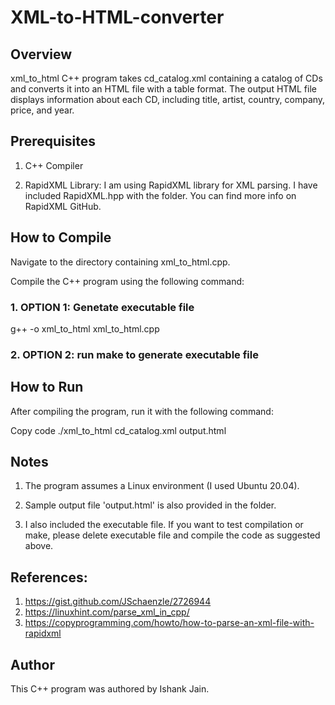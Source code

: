 # XML-to-HTML-converter

## Overview

xml_to_html C++ program takes cd_catalog.xml containing a catalog of CDs and converts it into an HTML file with a table format. The output HTML file displays information about each CD, including title, artist, country, company, price, and year.

## Prerequisites
1. C++ Compiler

2. RapidXML Library: I am using RapidXML library for XML parsing. I have included RapidXML.hpp with the folder. You can find more info on RapidXML GitHub.

## How to Compile
Navigate to the directory containing xml_to_html.cpp.

Compile the C++ program using the following command:

### 1. OPTION 1: Genetate executable file
g++ -o xml_to_html xml_to_html.cpp

### 2. OPTION 2: run make to generate executable file

## How to Run
After compiling the program, run it with the following command:

Copy code
./xml_to_html cd_catalog.xml output.html

## Notes
1. The program assumes a Linux environment (I used Ubuntu 20.04).

2. Sample output file 'output.html' is also provided in the folder.

3. I also included the executable file. If you want to test compilation or make, please delete
executable file and compile the code as suggested above.

## References:
1. https://gist.github.com/JSchaenzle/2726944
2. https://linuxhint.com/parse_xml_in_cpp/
3. https://copyprogramming.com/howto/how-to-parse-an-xml-file-with-rapidxml

## Author
This C++ program was authored by Ishank Jain.